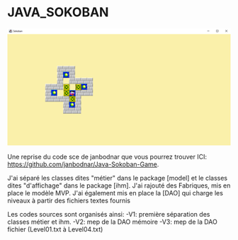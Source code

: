 # JAVA_SOKOBAN
![sreenshot](sokoban_screenshot.png)

Une reprise du code sce de janbodnar que vous pourrez trouver ICI: https://github.com/janbodnar/Java-Sokoban-Game.

J'ai séparé les classes dites "métier" dans le package [model] et le classes dites "d'affichage" dans le package [ihm]. J'ai rajouté des Fabriques, mis en place le modèle MVP. J'ai également mis en place la [DAO] qui charge les niveaux à partir des fichiers textes fournis

Les codes sources sont organisés ainsi:
-V1: première séparation des classes métier et ihm.
-V2: mep de la DAO mémoire
-V3: mep de la DAO fichier (Level01.txt à Level04.txt)


  
